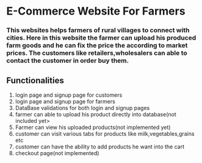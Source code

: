 <h1>E-Commerce Website For Farmers</h1>

<h3>This websites helps farmers of rural villages to connect with cities.
Here in this website the farmer can upload his produced farm goods and he can fix the price the according to market prices.
The customers like retailers,wholesalers can able to contact the customer in order buy them.</h3>
<h2>Functionalities</h2>
<ol type="1">
<li>login page  and signup page for customers</li>
<li>login page and signup page for farmers</li>
<li>DataBase validations for both login and signup pages</li>
<li>farmer can able to upload his product directly into database(not included yet></li>
<li>Farmer can view his uploaded products(not implemented yet)</li>
<li>customer can visit various tabs for products like milk,vegetables,grains etc</li>
<li>customer can have the ability to add products he want into the cart</li>
<li>checkout page(not implemented)</li>
